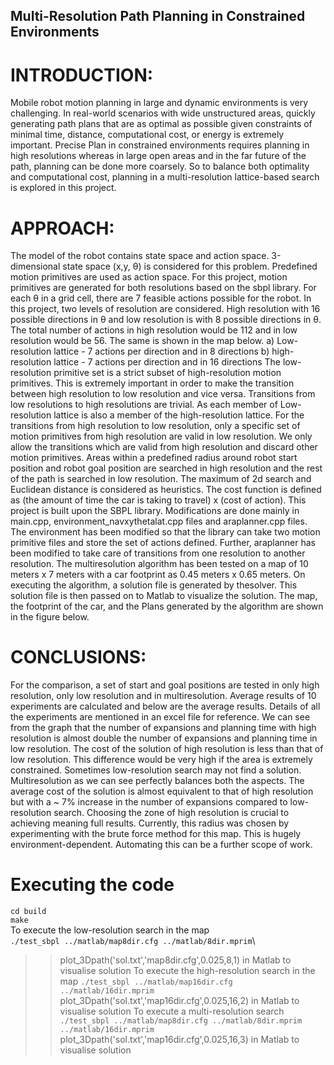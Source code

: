 ## Multi-Resolution Path Planning in Constrained Environments
# INTRODUCTION:
Mobile robot motion planning in large and dynamic environments is very challenging. In real-world
scenarios with wide unstructured areas, quickly generating path plans that are as optimal as possible
given constraints of minimal time, distance, computational cost, or energy is extremely important. Precise
Plan in constrained environments requires planning in high resolutions whereas in large open areas and
in the far future of the path, planning can be done more coarsely. So to balance both optimality and
computational cost, planning in a multi-resolution lattice-based search is explored in this project.
# APPROACH:
The model of the robot contains state space and action space. 3-dimensional state space (x,y, θ)
is considered for this problem. Predefined motion primitives are used as action space. For this project,
motion primitives are generated for both resolutions based on the sbpl library. For each θ in a grid cell,
there are 7 feasible actions possible for the robot. In this project, two levels of resolution are considered.
High resolution with 16 possible directions in θ and low resolution is with 8 possible directions in θ. The
total number of actions in high resolution would be 112 and in low resolution would be 56. The same is
shown in the map below.
a) Low-resolution lattice - 7 actions per direction
and in 8 directions
b) high-resolution lattice - 7 actions per direction
and in 16 directions
The low-resolution primitive set is a strict subset of high-resolution motion primitives. This is
extremely important in order to make the transition between high resolution to low resolution and vice
versa. Transitions from low resolutions to high resolutions are trivial. As each member of Low-resolution
lattice is also a member of the high-resolution lattice. For the transitions from high resolution to low
resolution, only a specific set of motion primitives from high resolution are valid in low resolution. We only
allow the transitions which are valid from high resolution and discard other motion primitives.
Areas within a predefined radius around robot start position and robot goal position are searched
in high resolution and the rest of the path is searched in low resolution. The maximum of 2d search and
Euclidean distance is considered as heuristics. The cost function is defined as (the amount of time the car
is taking to travel) x (cost of action). This project is built upon the SBPL library. Modifications are done
mainly in main.cpp, environment_navxythetalat.cpp files and araplanner.cpp files. The environment has
been modified so that the library can take two motion primitive files and store the set of actions defined.
Further, araplanner has been modified to take care of transitions from one resolution to another
resolution. The multiresolution algorithm has been tested on a map of 10 meters x 7 meters with a car
footprint as 0.45 meters x 0.65 meters. On executing the algorithm, a solution file is generated by thesolver. This solution file is then passed on to Matlab to visualize the solution. The map, the footprint of the
car, and the Plans generated by the algorithm are shown in the figure below.
# CONCLUSIONS:
For the comparison, a set of start and goal positions are tested in only high resolution, only low
resolution and in multiresolution. Average results of 10 experiments are calculated and below are the
average results. Details of all the experiments are mentioned in an excel file for reference. We can see
from the graph that the number of expansions and planning time with high resolution is almost double the
number of expansions and planning time in low resolution. The cost of the solution of high resolution is
less than that of low resolution. This difference would be very high if the area is extremely constrained.
Sometimes low-resolution search may not find a solution. Multiresolution as we can see perfectly
balances both the aspects. The average cost of the solution is almost equivalent to that of high resolution
but with a ~ 7% increase in the number of expansions compared to low-resolution search. Choosing the
zone of high resolution is crucial to achieving meaning full results. Currently, this radius was chosen by
experimenting with the brute force method for this map. This is hugely environment-dependent.
Automating this can be a further scope of work.
# Executing the code 
`cd build`\
`make`\
To execute the low-resolution search in the map\
`./test_sbpl ../matlab/map8dir.cfg ../matlab/8dir.mprim`\
>> plot_3Dpath('sol.txt','map8dir.cfg',0.025,8,1) in Matlab to visualise solution
To execute the high-resolution search in the map
`./test_sbpl ../matlab/map16dir.cfg ../matlab/16dir.mprim`\
>> plot_3Dpath('sol.txt','map16dir.cfg',0.025,16,2) in Matlab to visualise solution
To execute a multi-resolution search
`./test_sbpl ../matlab/map8dir.cfg ../matlab/8dir.mprim ../matlab/16dir.mprim`\
>> plot_3Dpath('sol.txt','map16dir.cfg',0.025,16,3) in Matlab to visualise solution
